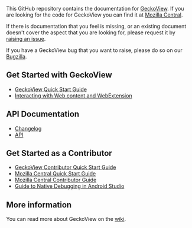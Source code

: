 This GitHub repository contains the documentation for [GeckoView][8]. If you are looking for the code for GeckoView you can find it at [Mozilla Central][9].

If there is documentation that you feel is missing, or an existing document doesn't cover the aspect that you are looking for, please request it by [raising an issue][10].

If you have a GeckoView bug that you want to raise, please do so on our [Bugzilla][11].

## Get Started with GeckoView

* [GeckoView Quick Start Guide][1]
* [Interacting with Web content and WebExtension][7]


## API Documentation

* [Changelog][2]
* [API](javadoc/mozilla-central/index.html)

## Get Started as a Contributor

* [GeckoView Contributor Quick Start Guide][3]
* [Mozilla Central Quick Start Guide][4]
* [Mozilla Central Contributor Guide][5]
* [Guide to Native Debugging in Android Studio][6]


## More information
You can read more about GeckoView on the [wiki](https://wiki.mozilla.org/Mobile/GeckoView).


[1]:https://geckoview.dev/consumer/docs/geckoview-quick-start
[2]:https://geckoview.dev/javadoc/mozilla-central/org/mozilla/geckoview/doc-files/CHANGELOG.md
[3]:https://geckoview.dev/contributor/geckoview-quick-start.md
[4]:https://geckoview.dev/contributor/mc-quick-start.md
[5]:https://geckoview.dev/contributor/contributing-to-mc.md
[6]:https://geckoview.dev/contributor/native-debugging.md
[7]:https://geckoview.dev/consumer/docs/web-extensions.md
[8]:https://geckoview.dev
[9]:https://searchfox.org/mozilla-central/source/mobile/android/geckoview
[10]:https://github.com/mozilla/geckoview/issues
[11]: https://bugzilla.mozilla.org/enter_bug.cgi?product=GeckoView

